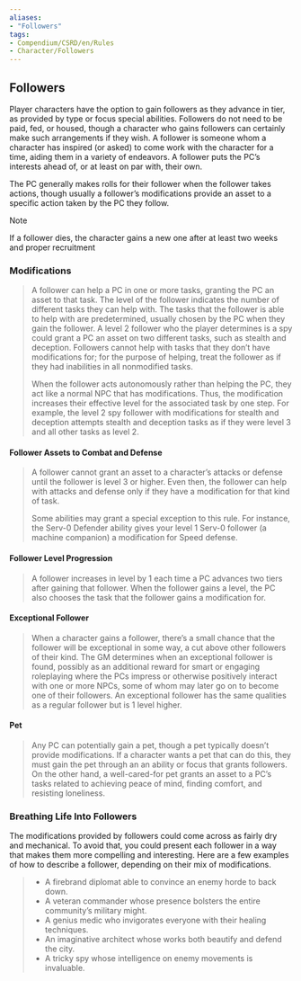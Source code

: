 ```yaml
---
aliases:
- "Followers"
tags:
- Compendium/CSRD/en/Rules
- Character/Followers
---
```

## Followers
Player characters have the option to gain followers as they advance in tier, as provided by type or focus special abilities. Followers do not need to be paid, fed, or housed, though a character who gains followers can certainly make such arrangements if they wish. A follower is someone whom a character has inspired (or asked) to come work with the character for a time, aiding them in a variety of endeavors. A follower puts the PC’s interests ahead of, or at least on par with, their own.

The PC generally makes rolls for their follower when the follower takes actions, though usually a follower’s modifications provide an asset to a specific action taken by the PC they follow.

>[!note] 
>If a follower dies, the character gains a new one after at least two weeks and proper recruitment

### Modifications
> A follower can help a PC in one or more tasks, granting the PC an asset to that task. The level of the follower indicates the number of different tasks they can help with. The tasks that the follower is able to help with are predetermined, usually chosen by the PC when they gain the follower. A level 2 follower who the player determines is a spy could grant a PC an asset on two different tasks, such as stealth and deception. Followers cannot help with tasks that they don’t have modifications for; for the purpose of helping, treat the follower as if they had inabilities in all nonmodified tasks.  
> 
> When the follower acts autonomously rather than helping the PC, they act like a normal NPC that has modifications. Thus, the modification increases their effective level for the associated task by one step. For example, the level 2 spy follower with modifications for stealth and deception attempts stealth and deception tasks as if they were level 3 and all other tasks as level 2.

   #### Follower Assets to Combat and Defense
> A follower cannot grant an asset to a character’s attacks or defense until the follower is level 3 or higher. Even then, the follower can help with attacks and defense only if they have a modification for that kind of task.
> 
> Some abilities may grant a special exception to this rule. For instance, the Serv-0 Defender ability gives your level 1 Serv-0 follower (a machine companion) a modification for Speed defense.

 #### Follower Level Progression  
>A follower increases in level by 1 each time a PC advances two tiers after gaining that follower. When the follower gains a level, the PC also chooses the task that the follower gains a modification for.

#### Exceptional Follower
> When a character gains a follower, there’s a small chance that the follower will be exceptional in some way, a cut above other followers of their kind. The GM determines when an exceptional follower is found, possibly as an additional reward for smart or engaging roleplaying where the PCs impress or otherwise positively interact with one or more NPCs, some of whom may later go on to become one of their followers. An exceptional follower has the same qualities as a regular follower but is 1 level higher.

#### Pet  
>Any PC can potentially gain a pet, though a pet typically doesn’t provide modifications. If a character wants a pet that can do this, they must gain the pet through an an ability or focus that grants followers. On the other hand, a well-cared-for pet grants an asset to a PC’s tasks related to achieving peace of mind, finding comfort, and resisting loneliness.

### Breathing Life Into Followers 
The modifications provided by followers could come across as fairly dry and mechanical. To avoid that, you could present each follower in a way that makes them more compelling and interesting. Here are a few examples of how to describe a follower, depending on their mix of modifications.
>- A firebrand diplomat able to convince an enemy horde to back down.
>- A veteran commander whose presence bolsters the entire community’s military might.
>- A genius medic who invigorates everyone with their healing techniques.
 >- An imaginative architect whose works both beautify and defend the city.
 >- A tricky spy whose intelligence on enemy movements is invaluable.



